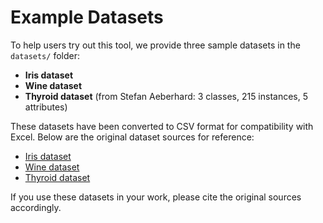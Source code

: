 # Example Datasets

To help users try out this tool, we provide three sample datasets in the `datasets/` folder:

- **Iris dataset**  
- **Wine dataset**  
- **Thyroid dataset** (from Stefan Aeberhard: 3 classes, 215 instances, 5 attributes)

These datasets have been converted to CSV format for compatibility with Excel. Below are the original dataset sources for reference:

- [Iris dataset](https://archive.ics.uci.edu/ml/datasets/iris)  
- [Wine dataset](https://archive.ics.uci.edu/ml/datasets/wine)  
- [Thyroid dataset](https://archive.ics.uci.edu/ml/datasets/thyroid+disease)

If you use these datasets in your work, please cite the original sources accordingly.
